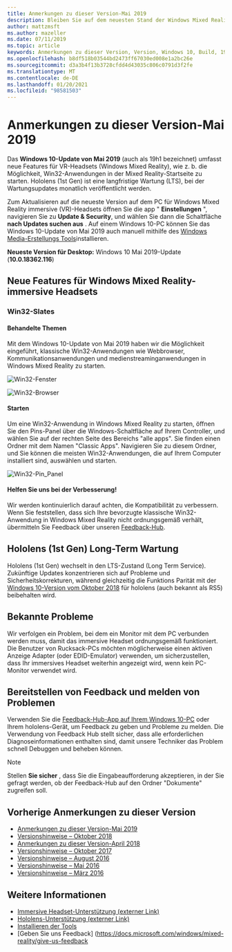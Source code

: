 ```yaml
---
title: Anmerkungen zu dieser Version-Mai 2019
description: Bleiben Sie auf dem neuesten Stand der Windows Mixed Reality-Versions Anmerkungen für das Windows 10-Update vom Mai 2019/19h1.
author: mattzmsft
ms.author: mazeller
ms.date: 07/11/2019
ms.topic: article
keywords: Anmerkungen zu dieser Version, Version, Windows 10, Build, 19h1, Betriebssystem, Mai 2019
ms.openlocfilehash: b8df518b03544bd2473ff67030ed008e1a2bc26e
ms.sourcegitcommit: d3a3b4f13b3728cfdd4d43035c806c0791d3f2fe
ms.translationtype: MT
ms.contentlocale: de-DE
ms.lasthandoff: 01/20/2021
ms.locfileid: "98581503"
---
```

# <a name="release-notes---may-2019"></a>Anmerkungen zu dieser Version-Mai 2019

Das **Windows 10-Update von Mai 2019** (auch als 19h1 bezeichnet) umfasst neue Features für VR-Headsets (Windows Mixed Reality), wie z. b. die Möglichkeit, Win32-Anwendungen in der Mixed Reality-Startseite zu starten. Hololens (1st Gen) ist eine langfristige Wartung (LTS), bei der Wartungsupdates monatlich veröffentlicht werden.

Zum Aktualisieren auf die neueste Version auf dem PC für Windows Mixed Reality immersive (VR)-Headsets öffnen Sie die app " **Einstellungen** ", navigieren Sie zu **Update & Security**, und wählen Sie dann die Schaltfläche **nach Updates suchen aus** . Auf einem Windows 10-PC können Sie das Windows 10-Update von Mai 2019 auch manuell mithilfe des [Windows Media-Erstellungs Tools](https://www.microsoft.com/software-download/windows10)installieren.

**Neueste Version für Desktop:** Windows 10 Mai 2019-Update (**10.0.18362.116**)<br>

## <a name="new-features-for-windows-mixed-reality-immersive-headsets"></a>Neue Features für Windows Mixed Reality-immersive Headsets

### <a name="win32-slates"></a>Win32-Slates

#### <a name="what-does-it-do"></a>Behandelte Themen 
Mit dem Windows 10-Update von Mai 2019 haben wir die Möglichkeit eingeführt, klassische Win32-Anwendungen wie Webbrowser, Kommunikationsanwendungen und medienstreaminganwendungen in Windows Mixed Reality zu starten. 

![Win32-Fenster](images/mr-win32-slates-1.png)

![Win32-Browser](images/mr-win32-slates-2.png)

#### <a name="how-to-launch"></a>Starten
Um eine Win32-Anwendung in Windows Mixed Reality zu starten, öffnen Sie den Pins-Panel über die Windows-Schaltfläche auf Ihrem Controller, und wählen Sie auf der rechten Seite des Bereichs "alle apps".  Sie finden einen Ordner mit dem Namen "Classic Apps". Navigieren Sie zu diesem Ordner, und Sie können die meisten Win32-Anwendungen, die auf Ihrem Computer installiert sind, auswählen und starten.

![Win32-Pin_Panel](images/mr-win32-slates-pinspanel.png)

#### <a name="help-us-improve"></a>Helfen Sie uns bei der Verbesserung!
Wir werden kontinuierlich darauf achten, die Kompatibilität zu verbessern.  Wenn Sie feststellen, dass sich Ihre bevorzugte klassische Win32-Anwendung in Windows Mixed Reality nicht ordnungsgemäß verhält, übermitteln Sie Feedback über unseren [Feedback-Hub](https://support.microsoft.com//help/4021566/windows-10-send-feedback-to-microsoft-with-feedback-hub).

## <a name="hololens-1st-gen-long-term-servicing"></a>Hololens (1st Gen) Long-Term Wartung

Hololens (1st Gen) wechselt in den LTS-Zustand (Long Term Service). Zukünftige Updates konzentrieren sich auf Probleme und Sicherheitskorrekturen, während gleichzeitig die Funktions Parität mit der [Windows 10-Version vom Oktober 2018](release-notes-october-2018.md) für hololens (auch bekannt als RS5) beibehalten wird. 

## <a name="known-issues"></a>Bekannte Probleme

Wir verfolgen ein Problem, bei dem ein Monitor mit dem PC verbunden werden muss, damit das immersive Headset ordnungsgemäß funktioniert. Die Benutzer von Rucksack-PCs möchten möglicherweise einen aktiven Anzeige Adapter (oder EDID-Emulator) verwenden, um sicherzustellen, dass Ihr immersives Headset weiterhin angezeigt wird, wenn kein PC-Monitor verwendet wird. 

## <a name="provide-feedback-and-report-issues"></a>Bereitstellen von Feedback und melden von Problemen

Verwenden Sie die [Feedback-Hub-App auf Ihrem Windows 10-PC](/windows/mixed-reality/give-us-feedback) oder Ihrem hololens-Gerät, um Feedback zu geben und Probleme zu melden. Die Verwendung von Feedback Hub stellt sicher, dass alle erforderlichen Diagnoseinformationen enthalten sind, damit unsere Techniker das Problem schnell Debuggen und beheben können.

>[!NOTE]
>Stellen **Sie sicher** , dass Sie die Eingabeaufforderung akzeptieren, in der Sie gefragt werden, ob der Feedback-Hub auf den Ordner "Dokumente" zugreifen soll.

## <a name="prior-release-notes"></a>Vorherige Anmerkungen zu dieser Version

* [Anmerkungen zu dieser Version-Mai 2019](release-notes-may-2019.md)
* [Versionshinweise – Oktober 2018](release-notes-october-2018.md)
* [Anmerkungen zu dieser Version-April 2018](release-notes-april-2018.md)
* [Versionshinweise – Oktober 2017](release-notes-october-2017.md)
* [Versionshinweise – August 2016](release-notes-august-2016.md)
* [Versionshinweise – Mai 2016](release-notes-may-2016.md)
* [Versionshinweise – März 2016](release-notes-march-2016.md)

## <a name="see-also"></a>Weitere Informationen
* [Immersive Headset-Unterstützung (externer Link)](./troubleshooting-windows-mixed-reality.md)
* [Hololens-Unterstützung (externer Link)](https://support.microsoft.com/products/hololens)
* [Installieren der Tools](/windows/mixed-reality/develop/install-the-tools)
* [Geben Sie uns Feedback] (https://docs.microsoft.com/windows/mixed-reality/give-us-feedback
